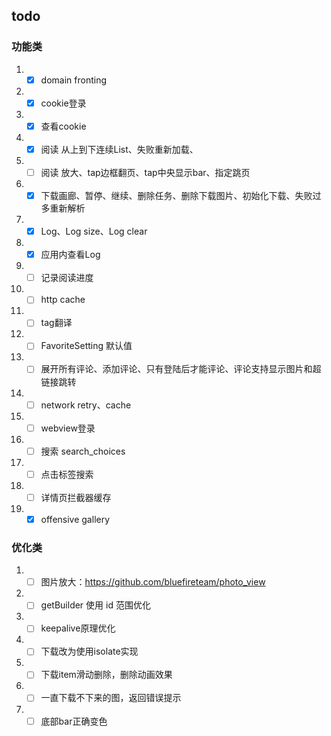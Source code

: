 ## todo
### 功能类
1. -[x] domain fronting
2. -[x] cookie登录
3. -[x] 查看cookie
4. -[x] 阅读 从上到下连续List、失败重新加载、
5. - [ ] 阅读 放大、tap边框翻页、tap中央显示bar、指定跳页
6. -[x] 下载画廊、暂停、继续、删除任务、删除下载图片、初始化下载、失败过多重新解析
7. -[x]  Log、Log size、Log clear
8. - [x]  应用内查看Log
9. - [ ]  记录阅读进度
10. - [ ]  http cache
11. - [ ] tag翻译
12. - [ ] FavoriteSetting 默认值
13. -[ ] 展开所有评论、添加评论、只有登陆后才能评论、评论支持显示图片和超链接跳转
14. - [ ] network retry、cache
15. - [ ] webview登录
16. -[ ] 搜索 search_choices
17. -[ ] 点击标签搜索
18. -[ ] 详情页拦截器缓存
19. -[x] offensive gallery

### 优化类
1. -[ ] 图片放大：https://github.com/bluefireteam/photo_view
2. -[ ] getBuilder 使用 id 范围优化 
3. -[ ] keepalive原理优化
4. -[ ] 下载改为使用isolate实现
5. -[ ] 下载item滑动删除，删除动画效果
6. -[ ] 一直下载不下来的图，返回错误提示
7. -[ ] 底部bar正确变色

